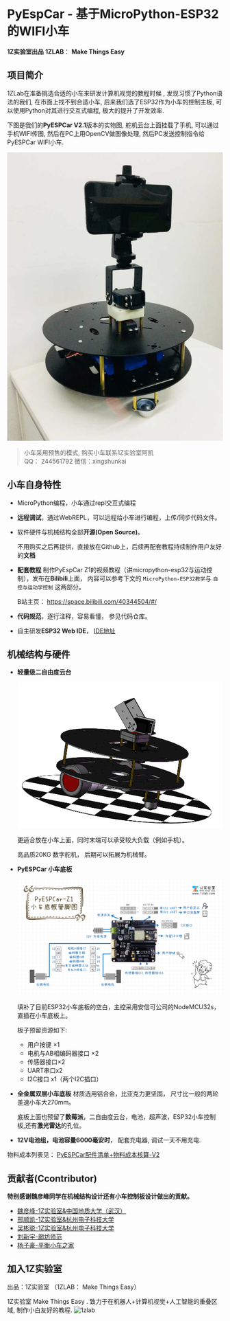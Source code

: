 # PyEspCar - 基于MicroPython-ESP32的WIFI小车

**1Z实验室出品**
**1ZLAB**： **Make Things Easy**



## 项目简介

1ZLab在准备挑选合适的小车来研发计算机视觉的教程时候 , 发现习惯了Python语法的我们, 在市面上找不到合适小车, 后来我们选了ESP32作为小车的控制主板, 可以使用Python对其进行交互式编程, 极大的提升了开发效率.

下图是我们的**PyESPCar V2.1**版本的实物图, 舵机云台上面挂载了手机, 可以通过手机WIFI传图, 然后在PC上用OpenCV做图像处理, 然后PC发送控制指令给PyESPCar WIFI小车. 

![0914_1](./image/0914_1.jpg)



> 小车采用预售的模式, 购买小车联系1Z实验室阿凯  
> QQ： 244561792
> 微信：xingshunkai



## 小车自身特性



* MicroPython编程，小车通过repl交互式编程

* **远程调试**，通过WebREPL，可以远程给小车进行编程，上传/同步代码文件。

* 软件硬件与机械结构全部**开源(Open Source)**。

  不用购买之后再提供，直接放在Github上，后续再配套教程持续制作用户友好的**文档**

* **配套教程**  制作PyEspCar Z1的视频教程（讲micropython-esp32与运动控制），发布在**Bilibili**上面， 内容可以参考下文的 `MicroPython-ESP32教学`与 `自控与运动学控制` 这两部分。

  B站主页： https://space.bilibili.com/40344504/#/

* **代码规范**，逐行注释，容易看懂， 参见代码仓库。

* 自主研发**ESP32 Web IDE**， [IDE地址](http://dev.1zlab.com)



## 机械结构与硬件



* **轻量级二自由度云台**

  ![machine](./image/PyEspCar-Z1.png)

  更适合放在小车上面，同时末端可以承受较大负载（例如手机）。

  高品质20KG 数字舵机， 后期可以拓展为机械臂。

  

* **PyESPCar 小车底板** 

  ![0914_2](./image/0914_2.png)

  

  填补了目前ESP32小车底板的空白，主控采用安信可公司的NodeMCU32s，直插在小车底板上。

  板子预留资源如下: 

  *  用户按键 ×1
  *  电机与AB相编码器接口 ×2
   *  传感器接口×2  
   *  UART串口x2  
   *  I2C接口 x1（两个I2C插口）

  

* **全金属双层小车底板**  材质选用铝合金，比亚克力更坚固， 尺寸比一般的两轮差速小车大270mm。

  底板上面也预留了**数莓派**，二自由度云台，电池，超声波，ESP32小车控制板,还有**激光雷达**的孔位。

* **12V电池组，电池容量6000毫安时**， 配套充电器, 调试一天不用充电.



物料成本列表见： [PyESPCar配件清单+物料成本核算-V2](https://github.com/1zlab/1ZLAB_PyEspCar/blob/master/hardware/PyESPCar-Z1-%E9%85%8D%E4%BB%B6%E6%B8%85%E5%8D%95%2B%E7%89%A9%E6%96%99%E6%88%90%E6%9C%AC%E6%A0%B8%E7%AE%97.md)



## 贡献者(Ccontributor)

**特别感谢魏彦峰同学在机械结构设计还有小车控制板设计做出的贡献。**

* [魏彦峰-1Z实验室&中国地质大学（武汉）](https://github.com/rose-w)
* [邢顺凯-1Z实验室&杭州电子科技大学](https://github.com/mushroom-x)
* [吴彬聪-1Z实验室&杭州电子科技大学](https://github.com/littleoniononion)
* [刘新宇-廊坊师范](https://github.com/LiuXinyu12378)
* [杨子豪-平衡小车之家](http://minibalance.com/)




## 加入1Z实验室

出品：1Z实验室 （1ZLAB： Make Things Easy）

1Z实验室 Make Things Easy . 致力于在机器人+计算机视觉+人工智能的重叠区域, 制作小白友好的教程.
![1zlab](https://upload-images.jianshu.io/upload_images/1199728-589a80ff77f380d8.png?imageMogr2/auto-orient/strip%7CimageView2/2/w/700)

